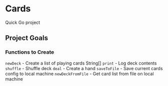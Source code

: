 # Cards
Quick Go project

## Project Goals
### Functions to Create
`newDeck` - Create a list of playing cards String[]
`print` - Log deck contents
`shuffle` - Shuffle deck
`deal` - Create a hand
`saveToFile` - Save current cards config to local machine
`newDeckFromFile` - Get card list from file on local machine